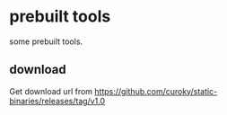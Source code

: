 # prebuilt tools

some prebuilt tools.

## download

Get download url from https://github.com/curoky/static-binaries/releases/tag/v1.0
